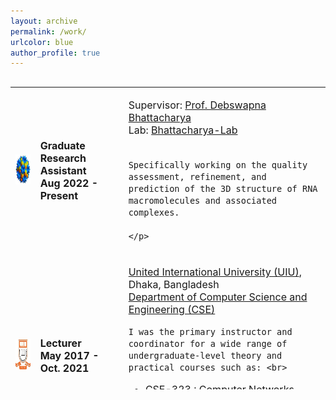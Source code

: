 ```yaml
---
layout: archive
permalink: /work/
urlcolor: blue
author_profile: true
---
```


<style>
table, tr, td {
    border: none;
	font-size: 16px;
}
  
</style>
<div style="height:500px;overflow:auto;border:0px;border-collapse: collapse;" >
<table  border="none" style="border:0px;border-collapse: collapse;" rules="none" >
	<colgroup>
       	<col span="1" style="width: 8%;">
	<col span="1" style="width: 25%;">
	<col span="1" style="width: 2%;">
       	<col span="1" style="width: 65%;">
	</colgroup>

<tr>
<td> <img src="../files/Lab.jpg" width="48" height="48"></td>
<td> <b> Graduate Research Assistant <br> Aug 2022 - Present </b> </td>
<td></td>
<td> 
	<p>
	Supervisor: <a href="https://website.cs.vt.edu/people/faculty/debswapna-bhattacharya.html">Prof. Debswapna Bhattacharya</a> <br>
 	Lab: <a href="https://github.com/Bhattacharya-Lab">Bhattacharya-Lab</a> <br><br>
		
 	Specifically working on the quality assessment, refinement, and prediction of the 3D structure of RNA macromolecules and associated complexes.

  	</p>

</td>
</tr>

<tr>
<td> <img src="../files/UIU.jpg" width="48" height="48"></td>
<td> <b> Lecturer <br> May 2017 - Oct. 2021 </b> </td> 
<td></td>
<td> 
<p>
	<a href="https://www.uiu.ac.bd/">United International University (UIU)</a>, Dhaka, Bangladesh <br>
	<a href="https://cse.uiu.ac.bd/"> Department of Computer Science and Engineering (CSE)</a> <br>
        
	I was the primary instructor and coordinator for a wide range of undergraduate-level theory and practical courses such as: <br>

<ul>
  <li>CSE-323  : Computer Networks</li>
  <li>CSE-315  : Data communications</li>
  <li>CSE-429  : Digital System Design</li>
  <li>CSE-1111 : Structured Programming Language</li>

</ul>
 
</p>
</td>
</tr>
</table>
